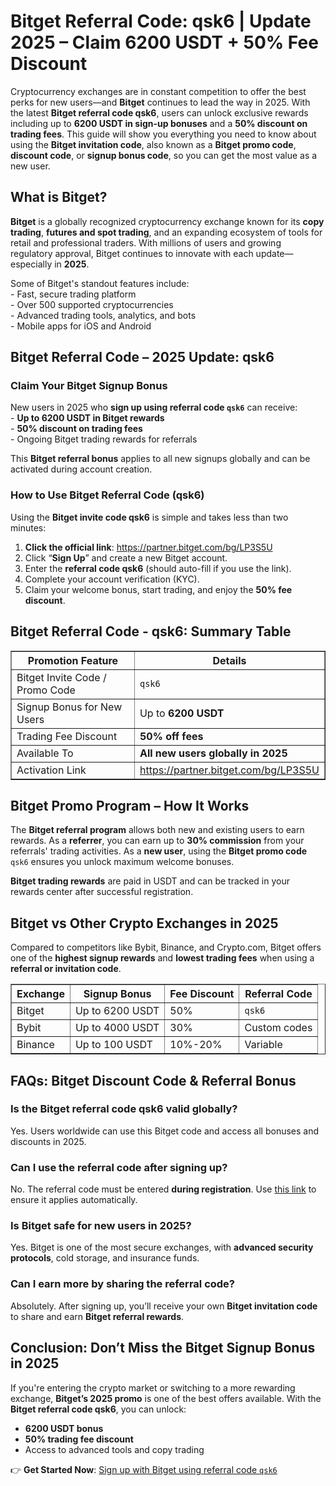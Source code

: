 <h1>Bitget Referral Code: qsk6 | Update 2025 – Claim 6200 USDT + 50% Fee Discount</h1>

<p>Cryptocurrency exchanges are in constant competition to offer the best perks for new users—and <strong>Bitget</strong> continues to lead the way in 2025. With the latest <strong>Bitget referral code qsk6</strong>, users can unlock exclusive rewards including up to <strong>6200 USDT in sign-up bonuses</strong> and a <strong>50% discount on trading fees</strong>. This guide will show you everything you need to know about using the <strong>Bitget invitation code</strong>, also known as a <strong>Bitget promo code</strong>, <strong>discount code</strong>, or <strong>signup bonus code</strong>, so you can get the most value as a new user.</p>

<h2>What is Bitget?</h2>

<p><strong>Bitget</strong> is a globally recognized cryptocurrency exchange known for its <strong>copy trading</strong>, <strong>futures and spot trading</strong>, and an expanding ecosystem of tools for retail and professional traders. With millions of users and growing regulatory approval, Bitget continues to innovate with each update—especially in <strong>2025</strong>.</p>

<p>Some of Bitget's standout features include:<br>
- Fast, secure trading platform<br>
- Over 500 supported cryptocurrencies<br>
- Advanced trading tools, analytics, and bots<br>
- Mobile apps for iOS and Android</p>

<h2>Bitget Referral Code – 2025 Update: qsk6</h2>

<h3>Claim Your Bitget Signup Bonus</h3>
<p>New users in 2025 who <strong>sign up using referral code <code>qsk6</code></strong> can receive:<br>
- <strong>Up to 6200 USDT in Bitget rewards</strong><br>
- <strong>50% discount on trading fees</strong><br>
- Ongoing Bitget trading rewards for referrals</p>

<p>This <strong>Bitget referral bonus</strong> applies to all new signups globally and can be activated during account creation.</p>

<h3>How to Use Bitget Referral Code (qsk6)</h3>
<p>Using the <strong>Bitget invite code qsk6</strong> is simple and takes less than two minutes:</p>

<ol>
<li><strong>Click the official link</strong>: <a href="https://partner.bitget.com/bg/LP3S5U" target="_blank">https://partner.bitget.com/bg/LP3S5U</a></li>
<li>Click “<strong>Sign Up</strong>” and create a new Bitget account.</li>
<li>Enter the <strong>referral code qsk6</strong> (should auto-fill if you use the link).</li>
<li>Complete your account verification (KYC).</li>
<li>Claim your welcome bonus, start trading, and enjoy the <strong>50% fee discount</strong>.</li>
</ol>

<h2>Bitget Referral Code - qsk6: Summary Table</h2>

<table border="1" cellpadding="10">
<thead>
<tr><th><strong>Promotion Feature</strong></th><th><strong>Details</strong></th></tr>
</thead>
<tbody>
<tr><td>Bitget Invite Code / Promo Code</td><td><code>qsk6</code></td></tr>
<tr><td>Signup Bonus for New Users</td><td>Up to <strong>6200 USDT</strong></td></tr>
<tr><td>Trading Fee Discount</td><td><strong>50% off fees</strong></td></tr>
<tr><td>Available To</td><td><strong>All new users globally in 2025</strong></td></tr>
<tr><td>Activation Link</td><td><a href="https://partner.bitget.com/bg/LP3S5U" target="_blank">https://partner.bitget.com/bg/LP3S5U</a></td></tr>
</tbody>
</table>

<h2>Bitget Promo Program – How It Works</h2>

<p>The <strong>Bitget referral program</strong> allows both new and existing users to earn rewards. As a <strong>referrer</strong>, you can earn up to <strong>30% commission</strong> from your referrals' trading activities. As a <strong>new user</strong>, using the <strong>Bitget promo code</strong> <code>qsk6</code> ensures you unlock maximum welcome bonuses.</p>

<p><strong>Bitget trading rewards</strong> are paid in USDT and can be tracked in your rewards center after successful registration.</p>

<h2>Bitget vs Other Crypto Exchanges in 2025</h2>

<p>Compared to competitors like Bybit, Binance, and Crypto.com, Bitget offers one of the <strong>highest signup rewards</strong> and <strong>lowest trading fees</strong> when using a <strong>referral or invitation code</strong>.</p>

<table border="1" cellpadding="10">
<thead>
<tr><th>Exchange</th><th>Signup Bonus</th><th>Fee Discount</th><th>Referral Code</th></tr>
</thead>
<tbody>
<tr><td>Bitget</td><td>Up to 6200 USDT</td><td>50%</td><td><code>qsk6</code></td></tr>
<tr><td>Bybit</td><td>Up to 4000 USDT</td><td>30%</td><td>Custom codes</td></tr>
<tr><td>Binance</td><td>Up to 100 USDT</td><td>10%-20%</td><td>Variable</td></tr>
</tbody>
</table>

<h2>FAQs: Bitget Discount Code & Referral Bonus</h2>

<h3>Is the Bitget referral code qsk6 valid globally?</h3>
<p>Yes. Users worldwide can use this Bitget code and access all bonuses and discounts in 2025.</p>

<h3>Can I use the referral code after signing up?</h3>
<p>No. The referral code must be entered <strong>during registration</strong>. Use <a href="https://partner.bitget.com/bg/LP3S5U" target="_blank">this link</a> to ensure it applies automatically.</p>

<h3>Is Bitget safe for new users in 2025?</h3>
<p>Yes. Bitget is one of the most secure exchanges, with <strong>advanced security protocols</strong>, cold storage, and insurance funds.</p>

<h3>Can I earn more by sharing the referral code?</h3>
<p>Absolutely. After signing up, you’ll receive your own <strong>Bitget invitation code</strong> to share and earn <strong>Bitget referral rewards</strong>.</p>

<h2>Conclusion: Don’t Miss the Bitget Signup Bonus in 2025</h2>

<p>If you're entering the crypto market or switching to a more rewarding exchange, <strong>Bitget’s 2025 promo</strong> is one of the best offers available. With the <strong>Bitget referral code qsk6</strong>, you can unlock:</p>

<ul>
<li><strong>6200 USDT bonus</strong></li>
<li><strong>50% trading fee discount</strong></li>
<li>Access to advanced tools and copy trading</li>
</ul>

<p>👉 <strong>Get Started Now</strong>: <a href="https://partner.bitget.com/bg/LP3S5U" target="_blank">Sign up with Bitget using referral code <code>qsk6</code></a></p>

</body>
</html>
